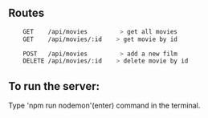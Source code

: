  ## Routes
```bash
    GET    /api/movies         > get all movies
    GET    /api/movies/:id    > get movie by id
```
```bash
    POST   /api/movies         > add a new film
    DELETE /api/movies/:id    > delete movie by id
```
 ## To run the server:

 Type 'npm run nodemon'(enter) command in the terminal.

 